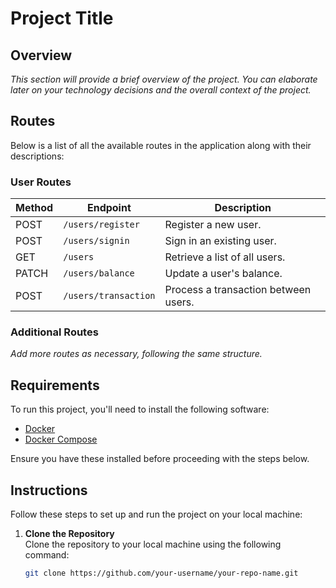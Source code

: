 # Project Title

## Overview

*This section will provide a brief overview of the project. You can elaborate later on your technology decisions and the overall context of the project.*

## Routes

Below is a list of all the available routes in the application along with their descriptions:

### User Routes

| Method | Endpoint              | Description                                  |
|--------|-----------------------|----------------------------------------------|
| POST   | `/users/register`     | Register a new user.                         |
| POST   | `/users/signin`       | Sign in an existing user.                    |
| GET    | `/users`              | Retrieve a list of all users.                |
| PATCH  | `/users/balance`      | Update a user's balance.                     |
| POST   | `/users/transaction`   | Process a transaction between users.         |

### Additional Routes

*Add more routes as necessary, following the same structure.*

## Requirements

To run this project, you'll need to install the following software:

- [Docker](https://docs.docker.com/get-docker/)
- [Docker Compose](https://docs.docker.com/compose/install/)

Ensure you have these installed before proceeding with the steps below.

## Instructions

Follow these steps to set up and run the project on your local machine:

1. **Clone the Repository**  
   Clone the repository to your local machine using the following command:
   ```bash
   git clone https://github.com/your-username/your-repo-name.git
